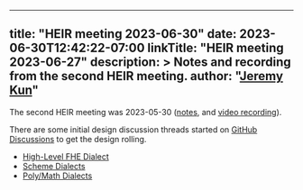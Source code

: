 <!-- mdformat off(yaml frontmatter) -->
---
title: "HEIR meeting 2023-06-30"
date: 2023-06-30T12:42:22-07:00
linkTitle: "HEIR meeting 2023-06-27"
description: >
    Notes and recording from the second HEIR meeting.
author: "[Jeremy Kun](https://jeremykun.com)"
---
<!-- mdformat on -->

The second HEIR meeting was 2023-05-30
([notes](https://docs.google.com/document/d/1wxaEtpEDdO2yv5YKmFTc8FVlqHxm49gHzEdcnBFBKWs/edit?usp=sharing),
and
[video recording](https://drive.google.com/file/d/1S893iJdeL08BAonLenmkUGNC34PX1qpg/view?usp=sharing)).

There are some initial design discussion threads started on
[GitHub Discussions](https://github.com/google/heir/discussions) to get the
design rolling.

-   [High-Level FHE Dialect](https://github.com/google/heir/discussions/53)
-   [Scheme Dialects](https://github.com/google/heir/discussions/54)
-   [Poly/Math Dialects](https://github.com/google/heir/discussions/55)

